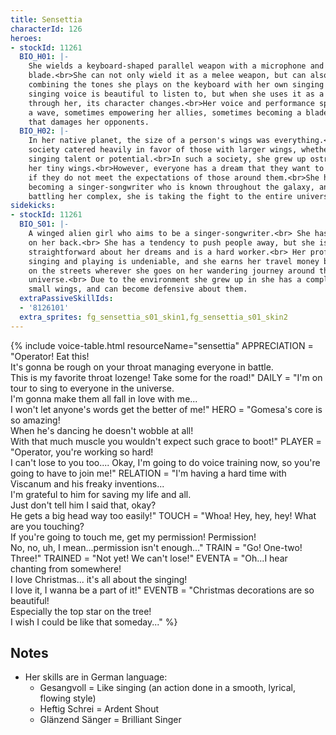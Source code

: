 ```yaml
---
title: Sensettia
characterId: 126
heroes:
- stockId: 11261
  BIO_H01: |-
    She wields a keyboard-shaped parallel weapon with a microphone and a
    blade.<br>She can not only wield it as a melee weapon, but can also use it by
    combining the tones she plays on the keyboard with her own singing voice.<br>Her
    singing voice is beautiful to listen to, but when she uses it as a weapon
    through her, its character changes.<br>Her voice and performance spread out like
    a wave, sometimes empowering her allies, sometimes becoming a blade of sound
    that damages her opponents.
  BIO_H02: |-
    In her native planet, the size of a person's wings was everything.<br>Their
    society catered heavily in favor of those with larger wings, whether it was
    singing talent or potential.<br>In such a society, she grew up ostracized due to
    her tiny wings.<br>However, everyone has a dream that they want to fulfill, even
    if they do not meet the expectations of those around them.<br>She has a dream of
    becoming a singer-songwriter who is known throughout the galaxy, and while
    battling her complex, she is taking the fight to the entire universe.
sidekicks:
- stockId: 11261
  BIO_S01: |-
    A winged alien girl who aims to be a singer-songwriter.<br> She has small wings
    on her back.<br> She has a tendency to push people away, but she is
    straightforward about her dreams and is a hard worker.<br> Her proficiency in
    singing and playing is undeniable, and she earns her travel money by performing
    on the streets wherever she goes on her wandering journey around the
    universe.<br> Due to the environment she grew up in she has a complex about her
    small wings, and can become defensive about them.
  extraPassiveSkillIds:
  - '8126101'
  extra_sprites: fg_sensettia_s01_skin1,fg_sensettia_s01_skin2
---
```


{% include voice-table.html resourceName="sensettia"
APPRECIATION = "Operator! Eat this!<br>It's gonna be rough on your throat managing everyone in battle.<br>This is my favorite throat lozenge! Take some for the road!"
DAILY = "I'm on tour to sing to everyone in the universe.<br>I'm gonna make them all fall in love with me...<br>
I won't let anyone's words get the better of me!"
HERO = "Gomesa's core is so amazing!<br>When he's dancing he doesn't wobble at all!<br>With that much muscle you wouldn't expect such grace to boot!"
PLAYER = "Operator, you're working so hard!<br>I can't lose to you too.... Okay, I'm going to do voice training now, so you're going to have to join me!"
RELATION = "I'm having a hard time with Viscanum and his freaky inventions...<br>I'm grateful to him for saving my life and all.<br>Just don't tell him I said that, okay?<br>He gets a big head way too easily!"
TOUCH = "Whoa! Hey, hey, hey! What are you touching?<br>If you're going to touch me, get my permission! Permission!<br>No, no, uh, I mean...permission isn't enough..."
TRAIN = "Go! One-two! Three!"
TRAINED = "Not yet! We can't lose!"
EVENTA = "Oh...I hear chanting from somewhere!<br>I love Christmas... it's all about the singing!<br>I love it, I wanna be a part of it!"
EVENTB = "Christmas decorations are so beautiful!<br>Especially the top star on the tree!<br>I wish I could be like that someday..."
%}

## Notes
- Her skills are in German language:
  - Gesangvoll = Like singing (an action done in a smooth, lyrical, flowing style)
  - Heftig Schrei = Ardent Shout
  - Glänzend Sänger = Brilliant Singer
